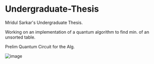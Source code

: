 # Undergraduate-Thesis
Mridul Sarkar's Undergraduate Thesis.

Working on an implementation of a quantum algorithm to find min. of an unsorted table.

Prelim Quantum Circuit for the Alg.

![image](https://github.com/mridulsar/Undergraduate-Thesis/blob/master/Thesis%20Files/quantum%20circuit.jpg)
